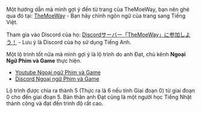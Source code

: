 Một hướng dẫn mà mình gợi ý đến từ trang của TheMoeWay, bạn nên ghé qua đó tại: [TheMoeWay](http://learnjapanese.moe/) - Bạn hãy chỉnh ngôn ngữ của trang sang Tiếng Việt.

Tham gia vào Discord của họ:  [Discordサーバー「TheMoeWay」に参加しよう！](https://discord.gg/nhqjydaR8j) - Lưu ý là Discord của họ sử dụng Tiếng Anh.

Một lộ trình tốt nữa mà mình gợi ý là lộ trình do anh Đạt, chủ kênh **Ngoại Ngữ Phim và Game** thực hiện. 

- [Youtube Ngoại ngữ Phim và Game](https://www.youtube.com/c/Ngo%E1%BA%A1ing%E1%BB%AFPhimv%C3%A0Game)
- [Discord Ngoại ngữ Phim và Game](https://discord.com/invite/z43fGgmrCg)

Lộ trình được chia ra thành 5 (Thực ra là 6 nếu tính Giai đoạn 0) từ giai đoạn 0 cho đến giai đoạn 5. Bản thân anh Đạt cũng là một người học Tiếng Nhật thành công và đạt đến trình độ rất cao.





